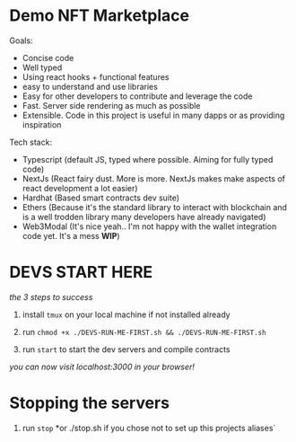 # Demo NFT Marketplace

Goals:
- Concise code
- Well typed
- Using react hooks + functional features
- easy to understand and use libraries
- Easy for other developers to contribute and leverage the code
- Fast. Server side rendering as much as possible
- Extensible. Code in this project is useful in many dapps or as providing inspiration

Tech stack:
- Typescript (default JS, typed where possible. Aiming for fully typed code)
- NextJs (React fairy dust. More is more. NextJs makes make aspects of react development a lot easier)
- Hardhat (Based smart contracts dev suite)
- Ethers (Because it's the standard library to interact with blockchain and is a well trodden library many developers have already navigated)
- Web3Modal (It's nice yeah.. I'm not happy with the wallet integration code yet. It's a mess **WIP**)


# DEVS START HERE

*the 3 steps to success*

1. install `tmux` on your local machine if not installed already

2. run `chmod +x ./DEVS-RUN-ME-FIRST.sh && ./DEVS-RUN-ME-FIRST.sh`

3. run `start` to start the dev servers and compile contracts

*you can now visit localhost:3000 in your browser!*

# Stopping the servers

1. run `stop`
*or ./stop.sh if you chose not to set up this projects aliases`
